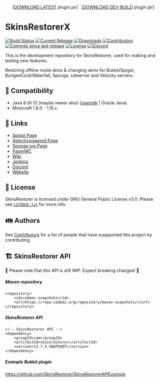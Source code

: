 &nbsp;&nbsp;&nbsp;&nbsp;&nbsp;&nbsp;[[DOWNLOAD LATEST](https://github.com/SkinsRestorer/SkinsRestorerX/releases/latest/download/SkinsRestorer.jar) plugin.jar]  &nbsp;&nbsp;[\[DOWNLOAD DEV-BUILD](https://ci.freecraft.eu/v2/job/SkinsRestorerX/lastSuccessfulBuild/artifact/target/SkinsRestorer.jar) plugin.jar]
# SkinsRestorerX
[![Build Status](https://travis-ci.org/SkinsRestorer/SkinsRestorerX.svg?branch=master)](https://travis-ci.org/SkinsRestorer/SkinsRestorerX)
[![Current Release](https://img.shields.io/github/release/SkinsRestorer/SkinsRestorerX.svg)](https://github.com/SkinsRestorer/SkinsRestorerX/releases/latest)
[![Downloads](https://img.shields.io/github/downloads/SkinsRestorer/SkinsRestorerX/latest/total.svg)](https://github.com/SkinsRestorer/SkinsRestorerX/releases/latest)
[![Contributors](https://img.shields.io/github/contributors/SkinsRestorer/SkinsRestorerX.svg)](https://github.com/SkinsRestorer/SkinsRestorerX/graphs/contributors)
[![Commits since last release](https://img.shields.io/github/commits-since/SkinsRestorer/SkinsRestorerX/latest.svg)](https://github.com/SkinsRestorer/SkinsRestorerX/commits/master)
[![License](https://img.shields.io/github/license/SkinsRestorer/SkinsRestorerX.svg)](https://github.com/SkinsRestorer/SkinsRestorerX/blob/master/LICENSE)
[![Discord](https://img.shields.io/discord/186794372468178944.svg?color=blue&label=discord&logo=discord)](https://discord.gg/sAhVsyU)

This is the development repository for SkinsRestorer, used for making and testing new features.

Restoring offline mode skins & changing skins for Bukkit/Spigot, BungeeCord/Waterfall, Sponge, catserver and Velocity servers.

## :telescope: Compatibility
- Java 8 till 12 (maybe newer also) ([openjdk](https://openjdk.java.net/install/) | Oracle Java)
- Minecraft 1.8.0 - 1.15.x

## :link: Links
- [Spigot Page](https://www.spigotmc.org/resources/skinsrestorer.2124/)
- [Velocitypowered Page](https://forums.velocitypowered.com/t/skinsrestorer-ability-to-restore-change-skins-on-servers/142)
- [Sponge ore Page](https://ore.spongepowered.org/SRTeam/SkinsRestorer)
- [PaperMC](https://papermc.io/forums/t/1-8-1-14-4-skinsrestorer/1996)
- [Wiki](https://github.com/SkinsRestorer/SkinsRestorerX/wiki/)
- [Jenkins](https://ci.freecraft.eu/v2/job/SkinsRestorerX/)
- [Discord](https://discord.me/skinsrestorer)
- [Website](https://skinsrestorer.net/)

## :scroll: License
SkinsRestorer is licensed under GNU General Public License v3.0. Please see [`LICENSE.txt`](https://github.com/SkinsRestorer/SkinsRestorerX/blob/master/LICENSE) for more info.

## :family: Authors
See [Contributors](https://github.com/SkinsRestorer/SkinsRestorerX/graphs/contributors) for a list of people that have suppported this project by contributing.

## :building_construction: SkinsRestorer API

:rotating_light: Please note that this API is still WIP. Expect breaking changes! :rotating_light:

##### Maven repository
````
<repository>
    <id>codemc-snapshots</id>
    <url>https://repo.codemc.org/repository/maven-snapshots/</url>
</repository>
````

##### SkinsRestorer API
````
<!-- SkinsRestorer API -->
<dependency>
    <groupId>com</groupId>
    <artifactId>skinsrestorer</artifactId>
    <version>13.7.5-SNAPSHOT</version>
</dependency>
````

##### Example Bukkit plugin
https://github.com/SkinsRestorer/SkinsRestorerAPIExample
